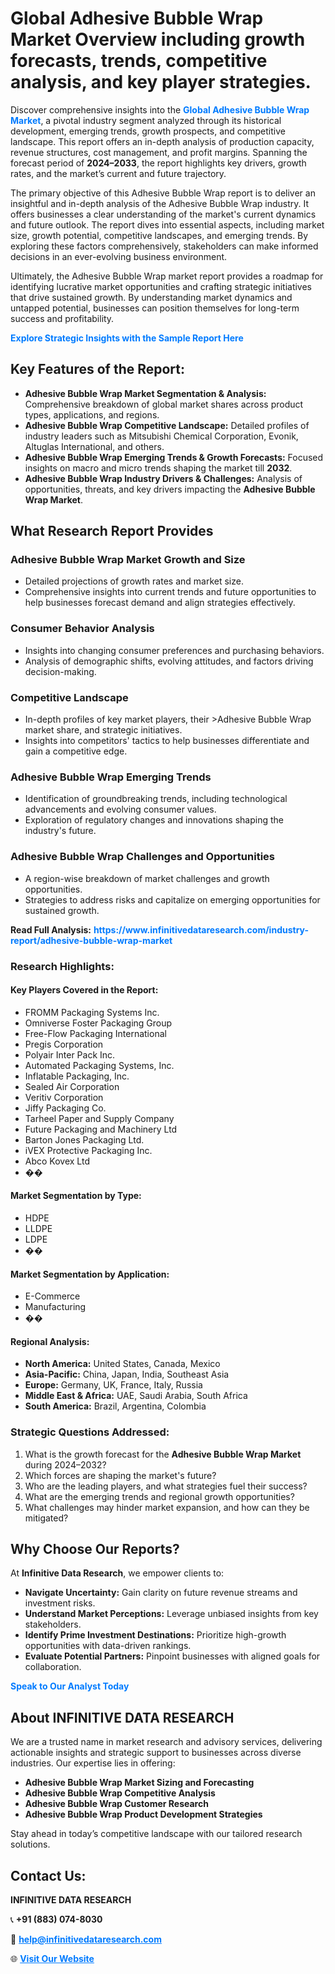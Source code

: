 <h1>Global Adhesive Bubble Wrap Market Overview including growth forecasts, trends, competitive analysis, and key player strategies.</h1>
<p>
Discover comprehensive insights into the 
<a href="https://www.infinitivedataresearch.com/industry-report/adhesive-bubble-wrap-market" rel="dofollow" style="color: #007BFF; text-decoration: none;"><strong>Global Adhesive Bubble Wrap Market</strong></a>, a pivotal industry segment analyzed through its historical development, emerging trends, growth prospects, and competitive landscape. This report offers an in-depth analysis of production capacity, revenue structures, cost management, and profit margins. Spanning the forecast period of <strong>2024–2033</strong>, the report highlights key drivers, growth rates, and the market’s current and future trajectory.
</p>
<p>
The primary objective of this Adhesive Bubble Wrap report is to deliver an insightful and in-depth analysis of the Adhesive Bubble Wrap industry. It offers businesses a clear understanding of the market's current dynamics and future outlook. The report dives into essential aspects, including market size, growth potential, competitive landscapes, and emerging trends. By exploring these factors comprehensively, stakeholders can make informed decisions in an ever-evolving business environment.
</p>
<p>
Ultimately, the Adhesive Bubble Wrap market report provides a roadmap for identifying lucrative market opportunities and crafting strategic initiatives that drive sustained growth. By understanding market dynamics and untapped potential, businesses can position themselves for long-term success and profitability.
</p>
<p>
<a href="https://www.infinitivedataresearch.com/request-sample/reportId=108940" style="color: #007BFF; text-decoration: none;"><strong>Explore Strategic Insights with the Sample Report Here</strong></a>
</p>

<h2>Key Features of the Report:</h2>
<ul>
<li><strong>Adhesive Bubble Wrap Market Segmentation & Analysis:</strong> Comprehensive breakdown of global market shares across product types, applications, and regions.</li>
<li><strong>Adhesive Bubble Wrap Competitive Landscape:</strong> Detailed profiles of industry leaders such as Mitsubishi Chemical Corporation, Evonik, Altuglas International, and others.</li>
<li><strong>Adhesive Bubble Wrap Emerging Trends & Growth Forecasts:</strong> Focused insights on macro and micro trends shaping the market till <strong>2032</strong>.</li>
<li><strong>Adhesive Bubble Wrap Industry Drivers & Challenges:</strong> Analysis of opportunities, threats, and key drivers impacting the <strong>Adhesive Bubble Wrap Market</strong>.</li>
</ul>

<h2>What Research Report Provides</h2>
<h3>Adhesive Bubble Wrap Market Growth and Size</h3>
<ul>
<li>Detailed projections of growth rates and market size.</li>
<li>Comprehensive insights into current trends and future opportunities to help businesses forecast demand and align strategies effectively.</li>
</ul>

<h3>Consumer Behavior Analysis</h3>
<ul>
<li>Insights into changing consumer preferences and purchasing behaviors.</li>
<li>Analysis of demographic shifts, evolving attitudes, and factors driving decision-making.</li>
</ul>

<h3>Competitive Landscape</h3>
<ul>
<li>In-depth profiles of key market players, their >Adhesive Bubble Wrap market share, and strategic initiatives.</li>
<li>Insights into competitors' tactics to help businesses differentiate and gain a competitive edge.</li>
</ul>

<h3>Adhesive Bubble Wrap Emerging Trends</h3>
<ul>
<li>Identification of groundbreaking trends, including technological advancements and evolving consumer values.</li>
<li>Exploration of regulatory changes and innovations shaping the industry's future.</li>
</ul>

<h3>Adhesive Bubble Wrap Challenges and Opportunities</h3>
<ul>
<li>A region-wise breakdown of market challenges and growth opportunities.</li>
<li>Strategies to address risks and capitalize on emerging opportunities for sustained growth.</li>
</ul>
<p><strong>Read Full Analysis:</strong> <a href="https://www.infinitivedataresearch.com/industry-report/adhesive-bubble-wrap-market" rel="dofollow" style="color: #007BFF; text-decoration: none;"><strong>https://www.infinitivedataresearch.com/industry-report/adhesive-bubble-wrap-market</strong></a></p>
<h3>Research Highlights:</h3>
<h4>Key Players Covered in the Report:</h4>
<ul><li>FROMM Packaging Systems Inc.</li><li>Omniverse Foster Packaging Group</li><li>Free-Flow Packaging International</li><li>Pregis Corporation</li><li>Polyair Inter Pack Inc.</li><li>Automated Packaging Systems, Inc.</li><li>Inflatable Packaging, Inc.</li><li>Sealed Air Corporation</li><li>Veritiv Corporation</li><li>Jiffy Packaging Co.</li><li>Tarheel Paper and Supply Company</li><li>Future Packaging and Machinery Ltd</li><li>Barton Jones Packaging Ltd.</li><li>iVEX Protective Packaging Inc.</li><li>Abco Kovex Ltd</li><li>��</li></ul>
<h4>Market Segmentation by Type:</h4>
<ul><li>HDPE</li><li>LLDPE</li><li>LDPE</li><li>��</li></ul>
<h4>Market Segmentation by Application:</h4>
<ul><li>E-Commerce</li><li>Manufacturing</li><li>��</li></ul>

<h4>Regional Analysis:</h4>
<ul>
<li><strong>North America:</strong> United States, Canada, Mexico</li>
<li><strong>Asia-Pacific:</strong> China, Japan, India, Southeast Asia</li>
<li><strong>Europe:</strong> Germany, UK, France, Italy, Russia</li>
<li><strong>Middle East & Africa:</strong> UAE, Saudi Arabia, South Africa</li>
<li><strong>South America:</strong> Brazil, Argentina, Colombia</li>
</ul>

<h3>Strategic Questions Addressed:</h3>
<ol>
<li>What is the growth forecast for the <strong>Adhesive Bubble Wrap Market</strong> during 2024–2032?</li>
<li>Which forces are shaping the market's future?</li>
<li>Who are the leading players, and what strategies fuel their success?</li>
<li>What are the emerging trends and regional growth opportunities?</li>
<li>What challenges may hinder market expansion, and how can they be mitigated?</li>
</ol>

<h2>Why Choose Our Reports?</h2>
<p>At <strong>Infinitive Data Research</strong>, we empower clients to:</p>
<ul>
<li><strong>Navigate Uncertainty:</strong> Gain clarity on future revenue streams and investment risks.</li>
<li><strong>Understand Market Perceptions:</strong> Leverage unbiased insights from key stakeholders.</li>
<li><strong>Identify Prime Investment Destinations:</strong> Prioritize high-growth opportunities with data-driven rankings.</li>
<li><strong>Evaluate Potential Partners:</strong> Pinpoint businesses with aligned goals for collaboration.</li>
</ul>
<p><a href="https://www.infinitivedataresearch.com/industry-report/adhesive-bubble-wrap-market" rel="dofollow" style="color: #007BFF; text-decoration: none;"><strong>Speak to Our Analyst Today</strong></a></p>

<h2>About INFINITIVE DATA RESEARCH</h2>
<p>We are a trusted name in market research and advisory services, delivering actionable insights and strategic support to businesses across diverse industries. Our expertise lies in offering:</p>
<ul>
<li><strong>Adhesive Bubble Wrap Market Sizing and Forecasting</strong></li>
<li><strong>Adhesive Bubble Wrap Competitive Analysis</strong></li>
<li><strong>Adhesive Bubble Wrap Customer Research</strong></li>
<li><strong>Adhesive Bubble Wrap Product Development Strategies</strong></li>
</ul>
<p>Stay ahead in today’s competitive landscape with our tailored research solutions.</p>

<h2>Contact Us:</h2>
<p><strong>INFINITIVE DATA RESEARCH</strong></p>
<p>📞 <strong>+91 (883) 074-8030</strong></p>
<p>📧 <strong><a href="mailto:help@infinitivedataresearch.com" style="color: #007BFF;">help@infinitivedataresearch.com</a></strong></p>
<p>🌐 <strong><a href="https://www.infinitivedataresearch.com" rel="dofollow" style="color: #007BFF;">Visit Our Website</a></strong></p>
